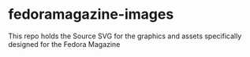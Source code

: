 fedoramagazine-images
=====================

This repo holds the Source SVG for the graphics and assets specifically designed for the Fedora Magazine

